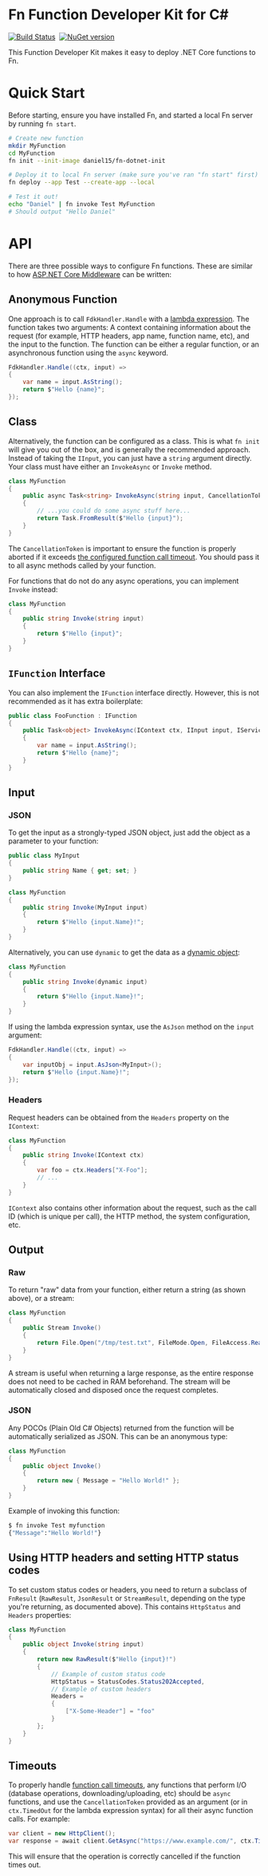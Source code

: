# Fn Function Developer Kit for C\#

[![Build Status](https://dev.azure.com/daniel15/fdk-dotnet/_apis/build/status/Daniel15.fdk-dotnet?branchName=master)](https://dev.azure.com/daniel15/fdk-dotnet/_build/latest?definitionId=5&branchName=master)&nbsp;
[![NuGet version](http://img.shields.io/nuget/v/FnProject.Fdk.svg)](https://www.nuget.org/packages/React.Core/)

This Function Developer Kit makes it easy to deploy .NET Core functions to Fn.

# Quick Start

Before starting, ensure you have installed Fn, and started a local Fn server by running `fn start`.

```sh
# Create new function
mkdir MyFunction
cd MyFunction
fn init --init-image daniel15/fn-dotnet-init

# Deploy it to local Fn server (make sure you've ran "fn start" first)
fn deploy --app Test --create-app --local

# Test it out!
echo "Daniel" | fn invoke Test MyFunction
# Should output "Hello Daniel"
```

# API

There are three possible ways to configure Fn functions. These are similar to how [ASP.NET Core Middleware](https://docs.microsoft.com/en-us/aspnet/core/fundamentals/middleware/write) can be written:

## Anonymous Function

One approach is to call `FdkHandler.Handle` with a [lambda expression](https://docs.microsoft.com/en-us/dotnet/csharp/programming-guide/statements-expressions-operators/lambda-expressions). The function takes two arguments: A context containing information about the request (for example, HTTP headers, app name, function name, etc), and the input to the function. The function can be either a regular function, or an asynchronous function using the `async` keyword.

```csharp
FdkHandler.Handle((ctx, input) =>
{
    var name = input.AsString();
    return $"Hello {name}";
});
```

## Class

Alternatively, the function can be configured as a class. This is what `fn init` will give you out of the box, and is generally the recommended approach. Instead of taking the `IInput`, you can just have a `string` argument directly. Your class must have either an `InvokeAsync` or `Invoke` method.

```csharp
class MyFunction
{
    public async Task<string> InvokeAsync(string input, CancellationToken timedOut)
    {
        // ...you could do some async stuff here...
        return Task.FromResult($"Hello {input}");
    }
}
```

The `CancellationToken` is important to ensure the function is properly aborted if it exceeds [the configured function call timeout](https://github.com/fnproject/docs/blob/master/fn/develop/function-timeouts.md#function-call-timeout). You should pass it to all async methods called by your function.

For functions that do not do any async operations, you can implement `Invoke` instead:

```csharp
class MyFunction
{
    public string Invoke(string input)
    {
        return $"Hello {input}";
    }
}
```

## `IFunction` Interface

You can also implement the `IFunction` interface directly. However, this is not recommended as it has extra boilerplate:

```csharp
public class FooFunction : IFunction
{
    public Task<object> InvokeAsync(IContext ctx, IInput input, IServiceProvider services)
    {
        var name = input.AsString();
        return $"Hello {name}";
    }
}
```

## Input

### JSON

To get the input as a strongly-typed JSON object, just add the object as a parameter to your function:

```csharp
public class MyInput
{
    public string Name { get; set; }
}

class MyFunction
{
    public string Invoke(MyInput input)
    {
        return $"Hello {input.Name}!";
    }
}
```

Alternatively, you can use `dynamic` to get the data as a [dynamic object](https://docs.microsoft.com/en-us/dotnet/csharp/programming-guide/types/walkthrough-creating-and-using-dynamic-objects):

```csharp
class MyFunction
{
    public string Invoke(dynamic input)
    {
        return $"Hello {input.Name}!";
    }
}
```

If using the lambda expression syntax, use the `AsJson` method on the `input` argument:

```csharp
FdkHandler.Handle((ctx, input) =>
{
    var inputObj = input.AsJson<MyInput>();
    return $"Hello {input.Name}!";
});
```

### Headers

Request headers can be obtained from the `Headers` property on the `IContext`:

```csharp
class MyFunction
{
    public string Invoke(IContext ctx)
    {
        var foo = ctx.Headers["X-Foo"];
        // ...
    }
}
```

`IContext` also contains other information about the request, such as the call ID (which is unique per call), the HTTP method, the system configuration, etc.

## Output

### Raw

To return "raw" data from your function, either return a string (as shown above), or a stream:

```csharp
class MyFunction
{
    public Stream Invoke()
    {
        return File.Open("/tmp/test.txt", FileMode.Open, FileAccess.Read);
    }
}
```

A stream is useful when returning a large response, as the entire response does not need to be cached in RAM beforehand. The stream will be automatically closed and disposed once the request completes.

### JSON
Any POCOs (Plain Old C# Objects) returned from the function will be automatically serialized as JSON. This can be an anonymous type:

```csharp
class MyFunction
{
    public object Invoke()
    {
        return new { Message = "Hello World!" };
    }
}
```

Example of invoking this function:

```sh
$ fn invoke Test myfunction
{"Message":"Hello World!"}
```

## Using HTTP headers and setting HTTP status codes

To set custom status codes or headers, you need to return a subclass of `FnResult` (`RawResult`, `JsonResult` or `StreamResult`, depending on the type you're returning, as documented above). This contains `HttpStatus` and `Headers` properties:

```csharp
class MyFunction
{
    public object Invoke(string input)
    {
        return new RawResult($"Hello {input}!")
        {
            // Example of custom status code
            HttpStatus = StatusCodes.Status202Accepted,
            // Example of custom headers
            Headers =
            {
                ["X-Some-Header"] = "foo"
            }
        };
    }
}
```

## Timeouts

To properly handle [function call timeouts](https://github.com/fnproject/docs/blob/master/fn/develop/function-timeouts.md#function-call-timeout), any functions that perform I/O (database operations, downloading/uploading, etc) should be `async` functions, and use the `CancellationToken` provided as an argument (or in `ctx.TimedOut` for the lambda expression syntax) for all their async function calls. For example:

```csharp
var client = new HttpClient();
var response = await client.GetAsync("https://www.example.com/", ctx.TimedOut);
```

This will ensure that the operation is correctly cancelled if the function times out.

